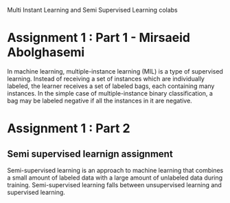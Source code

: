 
Multi Instant Learning and Semi Supervised Learning colabs


# Assignment 1 : Part 1 - Mirsaeid Abolghasemi

In machine learning, multiple-instance learning (MIL) is a type of supervised learning. Instead of receiving a set of instances which are individually labeled, the learner receives a set of labeled bags, each containing many instances. In the simple case of multiple-instance binary classification, a bag may be labeled negative if all the instances in it are negative. 



# Assignment 1 : Part 2

## Semi supervised learnign assignment

Semi-supervised learning is an approach to machine learning that combines a small amount of labeled data with a large amount of unlabeled data during training. Semi-supervised learning falls between unsupervised learning and supervised learning.
